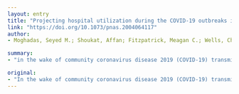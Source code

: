 ```yaml
---
layout: entry
title: "Projecting hospital utilization during the COVID-19 outbreaks in the United States"
link: "https://doi.org/10.1073/pnas.2004064117"
author:
- Moghadas, Seyed M.; Shoukat, Affan; Fitzpatrick, Meagan C.; Wells, Chad R.; Sah, Pratha; Pandey, Abhishek; Sachs, Jeffrey D.; Wang, Zheng; Meyers, Lauren A.; Singer, Burton H.; Galvani, Alison P.

summary:
- "in the wake of community coronavirus disease 2019 (COVID-19) transmission in the United States, there is growing public health concern about the adequacy of resources to treat infected cases. To project the timing of the outbreak peak and the number of ICU beds required at peak, we simulated a COVID19 outbreak parameterized with the US population demographics. The proportional impact of self-isolation within 24 h on reducing the peak number is substantially higher at 73."

original:
- "In the wake of community coronavirus disease 2019 (COVID-19) transmission in the United States, there is a growing public health concern regarding the adequacy of resources to treat infected cases. Hospital beds, intensive care units (ICUs), and ventilators are vital for the treatment of patients with severe illness. To project the timing of the outbreak peak and the number of ICU beds required at peak, we simulated a COVID-19 outbreak parameterized with the US population demographics. In scenario analyses, we varied the delay from symptom onset to self-isolation, the proportion of symptomatic individuals practicing self-isolation, and the basic reproduction number R 0 Without self-isolation, when R 0 = 2.5, treatment of critically ill individuals at the outbreak peak would require 3.8 times more ICU beds than exist in the United States. Self-isolation by 20% of cases 24 h after symptom onset would delay and flatten the outbreak trajectory, reducing the number of ICU beds needed at the peak by 48.4% (interquartile range 46.4-50.3%), although still exceeding existing capacity. When R 0 = 2, twice as many ICU beds would be required at the peak of outbreak in the absence of self-isolation. In this scenario, the proportional impact of self-isolation within 24 h on reducing the peak number of ICU beds is substantially higher at 73.5% (interquartile range 71.4-75.3%). Our estimates underscore the inadequacy of critical care capacity to handle the burgeoning outbreak. Policies that encourage self-isolation, such as paid sick leave, may delay the epidemic peak, giving a window of time that could facilitate emergency mobilization to expand hospital capacity."
---
```


